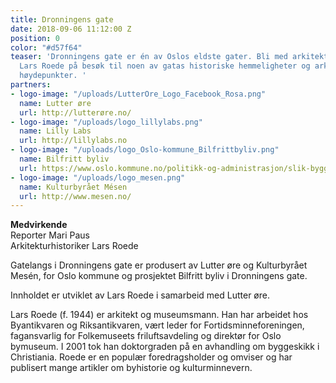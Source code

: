 ```yaml
---
title: Dronningens gate
date: 2018-09-06 11:12:00 Z
position: 0
color: "#d57f64"
teaser: 'Dronningens gate er én av Oslos eldste gater. Bli med arkitekturhistoriker
  Lars Roede på besøk til noen av gatas historiske hemmeligheter og arkitektoniske
  høydepunkter. '
partners:
- logo-image: "/uploads/LutterOre_Logo_Facebook_Rosa.png"
  name: Lutter øre
  url: http://lutterøre.no/
- logo-image: "/uploads/logo_lillylabs.png"
  name: Lilly Labs
  url: http://lillylabs.no
- logo-image: "/uploads/logo_Oslo-kommune_Bilfrittbyliv.png"
  name: Bilfritt byliv
  url: https://www.oslo.kommune.no/politikk-og-administrasjon/slik-bygger-vi-oslo/bilfritt-byliv/
- logo-image: "/uploads/logo_mesen.png"
  name: Kulturbyrået Mésen
  url: http://www.mesen.no/
---
```


**Medvirkende**  
Reporter Mari Paus  
Arkitekturhistoriker Lars Roede

Gatelangs i Dronningens gate er produsert av Lutter øre og Kulturbyrået Mesén, for Oslo kommune og prosjektet Bilfritt byliv i Dronningens gate.


Innholdet er utviklet av Lars Roede i samarbeid med Lutter øre.


Lars Roede (f. 1944) er arkitekt og museumsmann. Han har arbeidet hos Byantikvaren og Riksantikvaren, vært leder for Fortidsminneforeningen, fagansvarlig for Folkemuseets friluftsavdeling og direktør for Oslo bymuseum. I 2001 tok han doktorgraden på en avhandling om byggeskikk i Christiania. Roede er en populær foredragsholder og omviser og har publisert mange artikler om byhistorie og kulturminnevern.
